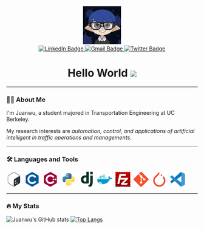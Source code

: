 <div id="header" align="center">
  <img src="./img/logo.jpg" width="100"/>
</div>

<div id="badges" align="center">
  <a href="www.linkedin.com/in/juanwu-lu">
    <img src="https://img.shields.io/badge/LinkedIn-blue?style=for-the-badge&logo=linkedin&logoColor=white" alt="LinkedIn Badge"/>
  <a/>
  <a href="mailto:juanwu_lu@berkeley.edu">
    <img src="https://img.shields.io/badge/Gmail-red?style=for-the-badge&logo=gmail&logoColor=white" alt="Gmail Badge"/>
  <a/>
  <a href="https://twitter.com/Chocolate_dave">
    <img src="https://img.shields.io/badge/Twitter-blue?style=for-the-badge&logo=twitter&logoColor=white" alt="Twitter Badge"/>
  <a/>
</div>

<h1 align="center">
  Hello World
  <img src="https://media.giphy.com/media/hvRJCLFzcasrR4ia7z/giphy.gif" width="30px"/>
</h1>

---

### :man_technologist: About Me

I'm Juanwu, a student majored in Transportation Engineering at UC Berkeley.

My research interests are *automation, control, and applications of artificial intelligent in traffic operations and managements*.

---

### :hammer_and_wrench: Languages and Tools

<div>
  <img src="https://github.com/devicons/devicon/blob/master/icons/bash/bash-plain.svg" title="Bash" alt="Bash" width="40" height="40"/>&nbsp;
  <img src="https://github.com/devicons/devicon/blob/master/icons/c/c-plain.svg" title="C" alt="C" width="40" height="40"/>&nbsp;
  <img src="https://github.com/devicons/devicon/blob/master/icons/cplusplus/cplusplus-plain.svg" title="CPP" alt="CPP" width="40" height="40"/>&nbsp;
  <img src="https://github.com/devicons/devicon/blob/master/icons/python/python-original.svg" title="Python" alt="Python" width="40" height="40"/>&nbsp;
  <img src="https://github.com/devicons/devicon/blob/master/icons/django/django-plain.svg" title="Django" alt="Django" width="40" height="40"/>&nbsp;
  <img src="https://github.com/devicons/devicon/blob/master/icons/docker/docker-plain.svg" title="Docker" alt="Docker" width="40" height="40"/>&nbsp;
  <img src="https://github.com/devicons/devicon/blob/master/icons/filezilla/filezilla-plain.svg" title="Filezilla" alt="Filezilla" width="40" height="40"/>&nbsp;
  <img src="https://github.com/devicons/devicon/blob/master/icons/git/git-original.svg" title="Git" alt="Git" width="40" height="40"/>&nbsp;
  <img src="https://github.com/devicons/devicon/blob/master/icons/pytorch/pytorch-original.svg" title="PyTorch" alt="PyTorch" width="40" height="40"/>&nbsp;
  <img src="https://github.com/devicons/devicon/blob/master/icons/vscode/vscode-original.svg" title="VSCode" alt="VSCode" width="40" height="40"/>&nbsp;
</div>

---

### :fire: My Stats

![Juanwu's GitHub stats](https://github-readme-stats-pied-theta.vercel.app/api?username=ChocolateDave&show_icons=true&theme=radical)
[![Top Langs](https://github-readme-stats-pied-theta.vercel.app/api/top-langs/?username=ChocolateDave&layout=compact&theme=vision-friendly-dark)](https://github.com/anuraghazra/github-readme-stats)

<!--### Hi there 👋-->

<!--
**ChocolateDave/ChocolateDave** is a ✨ _special_ ✨ repository because its `README.md` (this file) appears on your GitHub profile.

Here are some ideas to get you started:

- 🔭 I’m currently working on ...
- 🌱 I’m currently learning ...
- 👯 I’m looking to collaborate on ...
- 🤔 I’m looking for help with ...
- 💬 Ask me about ...
- 📫 How to reach me: ...
- 😄 Pronouns: ...
- ⚡ Fun fact: ...
-->
